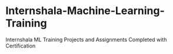 # Internshala-Machine-Learning-Training
Internshala ML Training Projects and Assignments Completed with Certification
